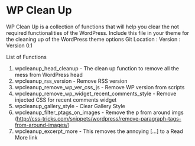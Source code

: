 # WP Clean Up
WP Clean Up is a collection of functions that will help you clear the not required functionalities of the WordPress. 
Include this file in your theme for the cleaning up of the WordPress theme options
Git Location : 
Version      : Version 0.1 
 
List of Functions 	
1. wpcleanup_head_cleanup  										- The clean up function to remove all the mess from WordPress head
2. wpcleanup_rss_version   										- Remove RSS version
3. wpcleanup_remove_wp_ver_css_js 								- Remove WP version from scripts
4. wpcleanup_remove_wp_widget_recent_comments_style				- Remove injected CSS for recent comments widget
5. wpcleanup_gallery_style 										- Clear Gallery Style
6. wpcleanup_filter_ptags_on_images								- Remove the p from around imgs (http://css-tricks.com/snippets/wordpress/remove-paragraph-tags-from-around-images/)
7. wpcleanup_excerpt_more										- This removes the annoying […] to a Read More link

